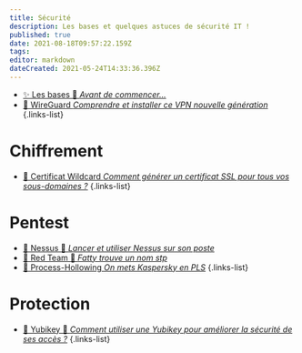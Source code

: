 ```yaml
---
title: Sécurité
description: Les bases et quelques astuces de sécurité IT !
published: true
date: 2021-08-18T09:57:22.159Z
tags: 
editor: markdown
dateCreated: 2021-05-24T14:33:36.396Z
---
```



- [✨ Les bases 🚧 *Avant de commencer...*](/Sécurité/Bases)
- [🔐 WireGuard *Comprendre et installer ce VPN nouvelle génération*](/Sécurité/WireGuard)
{.links-list}
# Chiffrement
- [📜 Certificat Wildcard *Comment générer un certificat SSL pour tous vos sous-domaines ?*](/Sécurité/Chiffrement/Wildcard)
{.links-list}

# Pentest
- [🧨 Nessus 🚧 *Lancer et utiliser Nessus sur son poste*](/Sécurité/Pentest/Nessus)
- [🔴 Red Team 🚧 *Fatty trouve un nom stp*](/Sécurité/Pentest/Red-Team)
- [🔴 Process-Hollowing *On mets Kaspersky en PLS*](/Sécurité/Pentest/Process-Hollowing)
{.links-list}

# Protection

- [🔑 Yubikey 🚧 *Comment utiliser une Yubikey pour améliorer la sécurité de ses accès ?*](/Sécurité/Protection/Yubikey)
{.links-list}